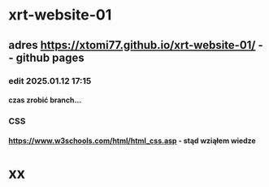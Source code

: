 # xrt-website-01

## adres https://xtomi77.github.io/xrt-website-01/ -- github pages

### edit 2025.01.12 17:15
#### czas zrobić branch...

### CSS
#### https://www.w3schools.com/html/html_css.asp - stąd wziąłem wiedze

# xx
